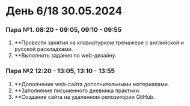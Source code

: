 # День 6/18 30.05.2024
### Пара №1. 08:20 - 09:05, 09:10 - 09:55
1. **Провести занятия на клавиатурном тренажере с английской и русской раскладками.
2. **Выполнить задания по web-дизайну.
### Пара №2 12:20 - 13:05, 13:10 - 13:55
1. **Дополнение web-сайта дополнительными материалами.
2. **Заполнение письменного дневника практики.
3. **Создание сайта на удаленном репозитории GitHub.
